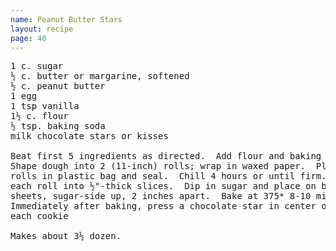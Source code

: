 ```yaml
---
name: Peanut Butter Stars
layout: recipe
page: 40
---
```


<pre>
1 c. sugar
½ c. butter or margarine, softened
½ c. peanut butter
1 egg
1 tsp vanilla
1½ c. flour
½ tsp. baking soda
milk chocolate stars or kisses

Beat first 5 ingredients as directed.  Add flour and baking soda.
Shape dough into 2 (11-inch) rolls; wrap in waxed paper.  Place
rolls in plastic bag and seal.  Chill 4 hours or until firm.  Cut
each roll into ½"-thick slices.  Dip in sugar and place on baking
sheets, sugar-side up, 2 inches apart.  Bake at 375* 8-10 minutes.
Immediately after baking, press a chocolate star in center of
each cookie

Makes about 3½ dozen.
</pre>
